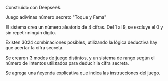 Construido con Deepseek.

Juego adivinas número secreto "Toque y Fama"

El sistema crea un número aleatorio de 4 cífras. Del 1 al 9, se excluye el 0 y sin repetir ningún dígito.

Existen 3024 combinaciones posibles, utilizando la lógica deductiva hay que acertar la cifra secreta.

Se crearon 3 modos de juego distintos, y un sistema de rango según el número de intentos utilizados para deducir la cifra secreta.

Se agrega una ñeyenda explicativa que indica las instrucciones del juego.
